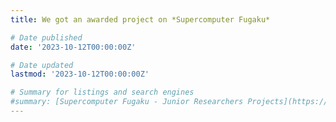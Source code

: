 ```yaml
---
title: We got an awarded project on *Supercomputer Fugaku*

# Date published
date: '2023-10-12T00:00:00Z'

# Date updated
lastmod: '2023-10-12T00:00:00Z'

# Summary for listings and search engines
#summary: [Supercomputer Fugaku - Junior Researchers Projects](https://www.hpci-office.jp/application/files/7616/9752/1714/e_adoptionlist2023_12s.pdf) - Large-scale Direct Numerical Simulation of an ammonia flash spray jet flame 
---
```

